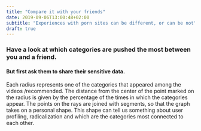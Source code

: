 ```yaml
---
title: "Compare it with your friends"
date: 2019-09-06T13:00:48+02:00
subtitle: "Experiences with porn sites can be different, or can be not"
draft: true
---
```


### Have a look at which categories are pushed the most between you and a friend. 

#### But first ask them to share their sensitive data.

Each radius represents one of the categories that appeared among the videos /recommended. The distance from the center of the point marked on the radius is given by the percentage of the times in which the categories appear. The points on the rays are joined with segments, so that the graph takes on a personal shape. This shape can tell us something about user profiling, radicalization and which are the categories most connected to each other.